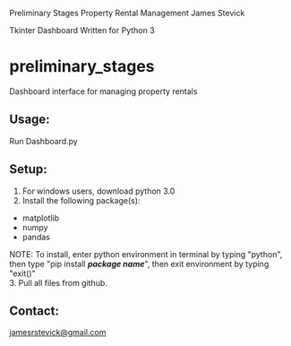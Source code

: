 Preliminary Stages
Property Rental Management 
James Stevick

Tkinter Dashboard
Written for Python 3

# preliminary_stages
Dashboard interface for managing property rentals

## Usage:
Run Dashboard.py

## Setup:
1. For windows users, download python 3.0
2. Install the following package(s):
  * matplotlib
  * numpy
  * pandas  
  
NOTE: To install, enter python environment in terminal by typing "python", then type "pip install ***package name***", then exit environment by typing "exit()"  
3. Pull all files from github.

## Contact:
jamesrstevick@gmail.com

